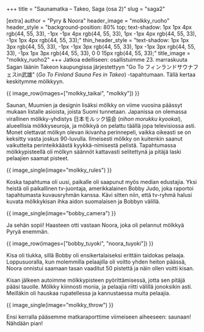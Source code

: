 +++
title = "Saunamatka – Takeo, Saga (osa 2)"
slug = "saga2"

[extra]
author = "Pyry & Noora"
header_image = "molkky_ruoho"
header_style = "background-position: 80% top; text-shadow: 1px 1px 4px rgb(44, 55, 33), -1px -1px 4px rgb(44, 55, 33), 1px -1px 4px rgb(44, 55, 33), -1px 1px 4px rgb(44, 55, 33);"
thin_header_style = "text-shadow: 1px 1px 3px rgb(44, 55, 33), -1px -1px 3px rgb(44, 55, 33), 1px -1px 3px rgb(44, 55, 33), -1px 1px 3px rgb(44, 55, 33), 0 0 15px rgb(44, 55, 33);"
title_image = "molkky_ruoho2"
+++
Jatkoa edelliseen: osallistuimme 23. marraskuuta Sagan läänin Takeon kaupungissa järjestettyyn "Go To フィンランドサウナフェスin武雄" (*Go To Finland Sauna Fes in Takeo*) -tapahtumaan. Tällä kertaa keskitymme mölkkyyn.
<!-- more -->

{{ image_row(images=["molkky_taikai", "molkky"]) }}

Saunan, Muumien ja designin lisäksi mölkky on viime vuosina päässyt mukaan listalle asioista, joista Suomi tunnetaan. Japanissa on olemassa virallinen mölkky-yhdistys 日本モルック協会 (*nihon morukku kyookai*), alueellisia mölkkyseuroja, ja mölkkyä on pelattu täällä jopa televisiossa asti. Monet olettavat mölkyn olevan ikivanha perinnepeli, vaikka oikeasti se on keksitty vasta joskus 90-luvulla. Ilmeisesti mölkky on kuitenkin saanut vaikutteita perinteikkäästä kyykkä-nimisestä pelistä. Tapahtumassa mölkkypisteellä oli mölkyn säännöt kattavasti selitettynä ja pitäjä laski pelaajien saamat pisteet. 

{{ image_single(image="molkky_rules") }}

Koska tapahtuma oli uusi, paikalle oli saapunut myös median edustajia. Yksi heistä oli paikallinen tv-juontaja, amerikkalainen Bobby Judo, joka raportoi tapahtumasta kuvausryhmän kanssa. Kävi sitten niin, että tv-ryhmä halusi kuvata mölkkykisan ihka aidon suomalaisen ja Bobbyn välillä.

{{ image_single(image="bobby_camera") }}

Ja sehän sopii! Haasteen otti vastaan Noora, joka oli pelannut mölkkyä Pyryä enemmän.

{{ image_row(images=["bobby_tuyoki", "noora_tuyoki"]) }}

Kisa oli tiukka, sillä Bobby oli ensikertalaiseksi erittäin taidokas pelaaja. Loppusuoralla, kun molemmilla pelaajilla oli voitto yhden heiton päässä, Noora onnistui saamaan tasan vaaditut 50 pistettä ja näin ollen voitti kisan. 

Kisan jälkeen autoimme mölkkypisteen pyörittämisessä, jotta sen pitäjä pääsi tauolle. Mölkky kiinnosti monia, ja pelaajia riitti välillä jonoksikin asti. Meilläkin oli hauskaa rupatellessa ja kannustaessa muita pelaajia.

{{ image_single(image="molkky_throw") }}

Ensi kerralla pääsemme matkaraporttime viimeiseen aiheeseen: saunaan! Nähdään pian!